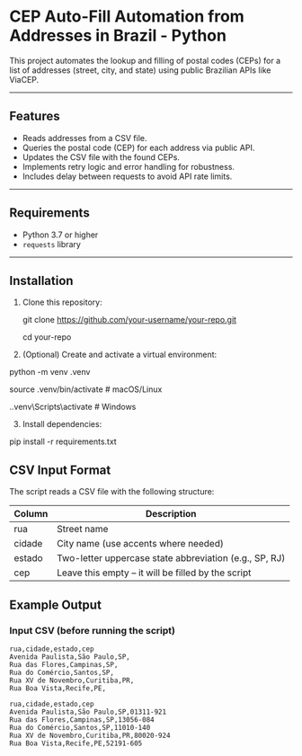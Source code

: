 # CEP Auto-Fill Automation from Addresses in Brazil - Python

This project automates the lookup and filling of postal codes (CEPs) for a list of addresses (street, city, and state) using public Brazilian APIs like ViaCEP.

---

## Features

- Reads addresses from a CSV file.
- Queries the postal code (CEP) for each address via public API.
- Updates the CSV file with the found CEPs.
- Implements retry logic and error handling for robustness.
- Includes delay between requests to avoid API rate limits.

---

## Requirements

- Python 3.7 or higher
- `requests` library

---

## Installation

1. Clone this repository:

  
   git clone https://github.com/your-username/your-repo.git
   
   cd your-repo


2. (Optional) Create and activate a virtual environment:


python -m venv .venv

source .venv/bin/activate    # macOS/Linux

.\.venv\Scripts\activate     # Windows


3. Install dependencies:

pip install -r requirements.txt


## CSV Input Format

The script reads a CSV file with the following structure:

| Column | Description                            |
|--------|----------------------------------------|
| rua    | Street name                            |
| cidade | City name (use accents where needed)   |
| estado | Two-letter uppercase state abbreviation (e.g., SP, RJ) |
| cep    | Leave this empty – it will be filled by the script |

## Example Output

### Input CSV (before running the script)

```csv
rua,cidade,estado,cep
Avenida Paulista,São Paulo,SP,
Rua das Flores,Campinas,SP,
Rua do Comércio,Santos,SP,
Rua XV de Novembro,Curitiba,PR,
Rua Boa Vista,Recife,PE,

rua,cidade,estado,cep
Avenida Paulista,São Paulo,SP,01311-921
Rua das Flores,Campinas,SP,13056-084
Rua do Comércio,Santos,SP,11010-140
Rua XV de Novembro,Curitiba,PR,80020-924
Rua Boa Vista,Recife,PE,52191-605
